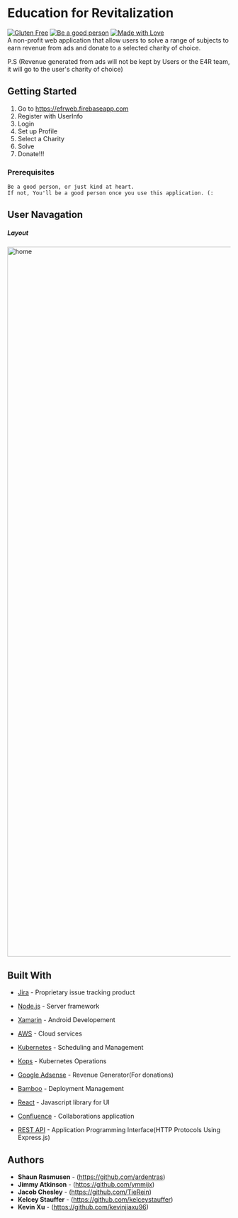 # Education for Revitalization 
<a href="#"> 
  <img src="https://forthebadge.com/images/badges/gluten-free.svg"
       alt="Gluten Free"></a>

<a href="#"> 
  <img src="https://forthebadge.com/images/badges/makes-people-smile.svg"
       alt="Be a good person"></a>

<a href="#"> 
  <img src="https://forthebadge.com/images/badges/built-with-love.svg"
       alt="Made with Love"></a>

<br>
A non-profit web application that allow users to solve a range of subjects to earn revenue from ads and donate to a selected charity of choice.

P.S (Revenue generated from ads will not be kept by Users or the E4R team, it will go to the user's charity of choice)

## Getting Started

1. Go to <a href="https://efrweb.firebaseapp.com" target="_blank">https://efrweb.firebaseapp.com</a>
2. Register with UserInfo
3. Login
4. Set up Profile
5. Select a Charity
6. Solve
7. Donate!!!

### Prerequisites

```
Be a good person, or just kind at heart.
If not, You'll be a good person once you use this application. (:
```

## User Navagation

##### Layout
<img width="1600" alt="home" src="https://user-images.githubusercontent.com/26973140/35903926-023d11f6-0b96-11e8-8538-0a7f4a372607.png">

## Built With

* [Jira](https://www.atlassian.com/software/jira) - Proprietary issue tracking product
* [Node.js](https://nodejs.org/) - Server framework
* [Xamarin](https://www.xamarin.com) - Android Developement
* [AWS](https://aws.amazon.com) - Cloud services  
* [Kubernetes](https://github.com/kubernetes/kubernetes) - Scheduling and Management
* [Kops](https://github.com/kubernetes/kops) - Kubernetes Operations
* [Google Adsense](https://www.google.com/adsense) - Revenue Generator(For donations)
* [Bamboo](https://www.atlassian.com/software/bamboo) - Deployment Management
* [React](https://reactjs.org) - Javascript library for UI
* [Confluence](https://www.atlassian.com/software/confluence) - Collaborations application

* [REST API](http://www.restapitutorial.com) - Application Programming Interface(HTTP Protocols Using Express.js)

## Authors

* **Shaun Rasmusen** - (https://github.com/ardentras)
* **Jimmy Atkinson** - (https://github.com/ymmijx)
* **Jacob Chesley** - (https://github.com/TieRein)
* **Kelcey Stauffer** - (https://github.com/kelceystauffer)
* **Kevin Xu** - (https://github.com/kevinjiaxu96)
